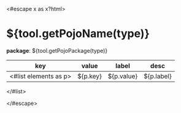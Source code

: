 <#escape x as x?html>
# ${tool.getPojoName(type)}

**package**: ${tool.getPojoPackage(type)}

| key                   | value    | label      | desc |
|-----------------------|----------|------------| ---- |
 <#list elements as p> | ${p.key} | ${p.value} | ${p.label} | ${p.desc} |
</#list>

</#escape>